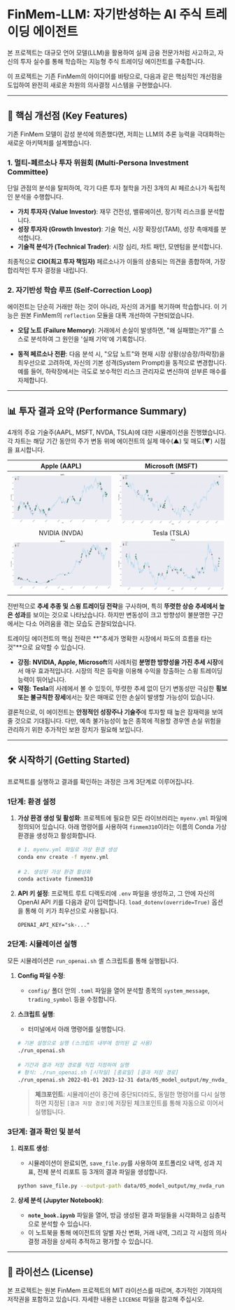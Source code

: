 # FinMem-LLM: 자기반성하는 AI 주식 트레이딩 에이전트

본 프로젝트는 대규모 언어 모델(LLM)을 활용하여 실제 금융 전문가처럼 사고하고, 자신의 투자 실수를 통해 학습하는 지능형 주식 트레이딩 에이전트를 구축합니다.

이 프로젝트는 기존 FinMem의 아이디어를 바탕으로, 다음과 같은 핵심적인 개선점을 도입하여 완전히 새로운 차원의 의사결정 시스템을 구현했습니다.

---

## 🚀 핵심 개선점 (Key Features)

기존 FinMem 모델이 감성 분석에 의존했다면, 저희는 LLM의 추론 능력을 극대화하는 새로운 아키텍처를 설계했습니다.

### 1. 멀티-페르소나 투자 위원회 (Multi-Persona Investment Committee)
단일 관점의 분석을 탈피하여, 각기 다른 투자 철학을 가진 3개의 AI 페르소나가 독립적인 분석을 수행합니다.

-   **가치 투자자 (Value Investor)**: 재무 건전성, 밸류에이션, 장기적 리스크를 분석합니다.
-   **성장 투자자 (Growth Investor)**: 기술 혁신, 시장 확장성(TAM), 성장 촉매제를 분석합니다.
-   **기술적 분석가 (Technical Trader)**: 시장 심리, 차트 패턴, 모멘텀을 분석합니다.

최종적으로 **CIO(최고 투자 책임자)** 페르소나가 이들의 상충되는 의견을 종합하여, 가장 합리적인 투자 결정을 내립니다.

### 2. 자기반성 학습 루프 (Self-Correction Loop)
에이전트는 단순히 거래만 하는 것이 아니라, 자신의 과거를 복기하며 학습합니다. 이 기능은 원본 FinMem의 `reflection` 모듈을 대폭 개선하여 구현되었습니다.

- **오답 노트 (Failure Memory)**: 거래에서 손실이 발생하면, "왜 실패했는가?"를 스스로 분석하여 그 원인을 '실패 기억'에 기록합니다.

- **동적 페르소나 전환**: 다음 분석 시, "오답 노트"와 현재 시장 상황(상승장/하락장)을 최우선으로 고려하여, 자신의 기본 성격(System Prompt)을 동적으로 변경합니다. 예를 들어, 하락장에서는 극도로 보수적인 리스크 관리자로 변신하여 섣부른 매수를 자제합니다.

  

---

## 📊 투자 결과 요약 (Performance Summary)

4개의 주요 기술주(AAPL, MSFT, NVDA, TSLA)에 대한 시뮬레이션을 진행했습니다. 각 차트는 해당 기간 동안의 주가 변동 위에 에이전트의 실제 매수(▲) 및 매도(▼) 시점을 표시합니다.

|       Apple (AAPL)        |     Microsoft (MSFT)      |
| :-----------------------: | :-----------------------: |
| ![](result/aapl/aapl.png) | ![](result/msft/msft.png) |
|       NVIDIA (NVDA)       |       Tesla (TSLA)        |
| ![](result/nvda/nvda.png) | ![](result/tsla/tsla.png) |



전반적으로 **추세 추종 및 스윙 트레이딩 전략**을 구사하며, 특히 **뚜렷한 상승 추세에서 높은 성과**를 보이는 것으로 나타났습니다. 하지만 변동성이 크고 방향성이 불분명한 구간에서는 다소 어려움을 겪는 모습도 관찰되었습니다.

트레이딩 에이전트의 핵심 전략은 **"추세가 명확한 시장에서 파도의 흐름을 타는 것"**으로 요약할 수 있습니다.

- **강점:** **NVIDIA, Apple, Microsoft**의 사례처럼 **분명한 방향성을 가진 추세 시장**에서 매우 효과적입니다. 시장의 작은 등락을 이용해 수익을 창출하는 스윙 트레이딩 능력이 뛰어납니다.
- **약점:** **Tesla**의 사례에서 볼 수 있듯이, 뚜렷한 추세 없이 단기 변동성만 극심한 **횡보 또는 불규칙한 장세**에서는 잦은 매매로 인한 손실이 발생할 가능성이 있습니다.

결론적으로, 이 에이전트는 **안정적인 성장주나 기술주**에 투자할 때 높은 잠재력을 보여줄 것으로 기대됩니다. 다만, 예측 불가능성이 높은 종목에 적용할 경우엔 손실 위험을 관리하기 위한 추가적인 보완 장치가 필요해 보입니다.



---

## 🛠️ 시작하기 (Getting Started)

프로젝트를 실행하고 결과를 확인하는 과정은 크게 3단계로 이루어집니다.

### 1단계: 환경 설정

1.  **가상 환경 생성 및 활성화**:
    프로젝트에 필요한 모든 라이브러리는 `myenv.yml` 파일에 정의되어 있습니다. 아래 명령어를 사용하여 `finmem310`이라는 이름의 Conda 가상 환경을 생성하고 활성화합니다.

    ```bash
    # 1. myenv.yml 파일로 가상 환경 생성
    conda env create -f myenv.yml
    
    # 2. 생성된 가상 환경 활성화
    conda activate finmem310
    ```

2.  **API 키 설정**:
    프로젝트 루트 디렉토리에 `.env` 파일을 생성하고, 그 안에 자신의 OpenAI API 키를 다음과 같이 입력합니다. `load_dotenv(override=True)` 옵션을 통해 이 키가 최우선으로 사용됩니다.

    ```
    OPENAI_API_KEY="sk-..."
    ```

### 2단계: 시뮬레이션 실행

모든 시뮬레이션은 `run_openai.sh` 셸 스크립트를 통해 실행됩니다.

1.  **Config 파일 수정**:
    -   `config/` 폴더 안의 `.toml` 파일을 열어 분석할 종목의 `system_message`, `trading_symbol` 등을 수정합니다.

2.  **스크립트 실행**:
    -   터미널에서 아래 명령어를 실행합니다.

    ```bash
    # 기본 설정으로 실행 (스크립트 내부에 정의된 값 사용)
    ./run_openai.sh
    
    # 기간과 결과 저장 경로를 직접 지정하여 실행
    # 형식: ./run_openai.sh [시작일] [종료일] [결과 저장 경로]
    ./run_openai.sh 2022-01-01 2023-12-31 data/05_model_output/my_nvda_run
    ```
    > **체크포인트**: 시뮬레이션이 중간에 중단되더라도, 동일한 명령어를 다시 실행하면 지정된 `[결과 저장 경로]`에 저장된 체크포인트를 통해 자동으로 이어서 실행됩니다.

### 3단계: 결과 확인 및 분석

1.  **리포트 생성**:
    -   시뮬레이션이 완료되면, `save_file.py`를 사용하여 포트폴리오 내역, 성과 지표, 전체 분석 리포트 등 3개의 결과 파일을 생성합니다.

    ```bash
    python save_file.py --output-path data/05_model_output/my_nvda_run
    ```

2.  **상세 분석 (Jupyter Notebook)**:
    -   **`note_book.ipynb`** 파일을 열어, 방금 생성된 결과 파일들을 시각화하고 심층적으로 분석할 수 있습니다.
    -   이 노트북을 통해 에이전트의 일별 자산 변화, 거래 내역, 그리고 각 시점의 의사결정 과정을 상세히 추적하고 평가할 수 있습니다.

---

## 📜 라이선스 (License)

본 프로젝트는 원본 FinMem 프로젝트의 MIT 라이선스를 따르며, 추가적인 기여자의 저작권을 포함하고 있습니다. 자세한 내용은 `LICENSE` 파일을 참고해 주십시오.